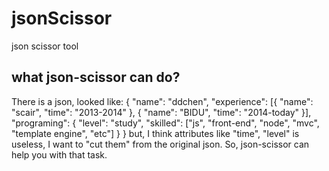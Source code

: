 # jsonScissor
json scissor tool

## what json-scissor can do?

There is a json, looked like:
{
	"name": "ddchen",
	"experience": [{
		"name": "scair",
		"time": "2013-2014"
	}, {
		"name": "BIDU",
		"time": "2014-today"
	}],
	"programing": {
		"level": "study",
		"skilled": ["js", "front-end", "node", "mvc", "template engine", "etc"]
	}
}
but, I think attributes like "time", "level" is useless, I want to "cut them" from the original json.
So, json-scissor can help you with that task.
